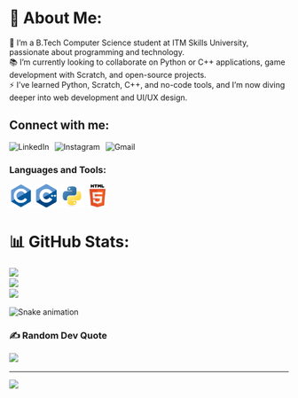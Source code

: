 # 💫 About Me:
🔭 I’m a B.Tech Computer Science student at ITM Skills University, passionate about programming and technology.  <br>📚 I’m currently looking to collaborate on Python or C++ applications, game development with Scratch, and open-source projects.  <br>⚡ I’ve learned Python, Scratch, C++, and no-code tools, and I’m now diving deeper into web development and UI/UX design.


<h2 align="left">Connect with me:</h2>
<div style="display: flex; align-items: center; gap: 10px;">
  <a href="https://linkedin.com/in/rayan-rawat-22bb40315" target="_blank" style="all: unset; display: inline-block;">
    <img src="https://raw.githubusercontent.com/rahuldkjain/github-profile-readme-generator/master/src/images/icons/Social/linked-in-alt.svg" alt="LinkedIn" height="30" width="40" />
  </a>
  <a href="https://instagram.com/rayan.22._" target="_blank" style="all: unset; display: inline-block;">
    <img src="https://raw.githubusercontent.com/rahuldkjain/github-profile-readme-generator/master/src/images/icons/Social/instagram.svg" alt="Instagram" height="30" width="40" />
  </a>
  <a href="mailto:rayanrawat26@gmail.com" target="_blank" style="all: unset; display: inline-block;">
    <img src="https://raw.githubusercontent.com/maurodesouza/profile-readme-generator/master/src/assets/icons/social/gmail/default.svg" alt="Gmail" height="30" width="40" />
  </a>
</div>


<h3 align="left">Languages and Tools:</h3>
<p><a target="_blank" href="https://raw.githubusercontent.com/devicons/devicon/master/icons/c/c-original.svg" style="display: inline-block;"><img src="https://raw.githubusercontent.com/devicons/devicon/master/icons/c/c-original.svg" alt="c" width="42" height="42" /></a> <a target="_blank" href="https://raw.githubusercontent.com/devicons/devicon/master/icons/cplusplus/cplusplus-original.svg" style="display: inline-block;"><img src="https://raw.githubusercontent.com/devicons/devicon/master/icons/cplusplus/cplusplus-original.svg" alt="cplusplus" width="42" height="42" /></a> <a target="_blank" href="https://raw.githubusercontent.com/devicons/devicon/master/icons/python/python-original.svg" style="display: inline-block;"><img src="https://raw.githubusercontent.com/devicons/devicon/master/icons/python/python-original.svg" alt="python" width="42" height="42" /></a> <a target="_blank" href="https://raw.githubusercontent.com/devicons/devicon/master/icons/html5/html5-original-wordmark.svg" style="display: inline-block;"><img src="https://raw.githubusercontent.com/devicons/devicon/master/icons/html5/html5-original-wordmark.svg" alt="html5" width="42" height="42" /></a></p>


# 📊 GitHub Stats:
![](https://github-readme-stats.vercel.app/api?username=Rayan-17&theme=dark&hide_border=false&include_all_commits=true&count_private=true)<br/>
![](https://github-readme-streak-stats.herokuapp.com/?user=Rayan-17&theme=dark&hide_border=false)<br/>
![](https://github-readme-stats.vercel.app/api/top-langs/?username=Rayan-17&theme=dark&hide_border=false&include_all_commits=true&count_private=true&layout=compact)

<img src="https://raw.githubusercontent.com/Rayan-17/Rayan-17/output/snake.svg" alt="Snake animation" />

### ✍ Random Dev Quote
![](https://quotes-github-readme.vercel.app/api?type=vetical&theme=radical)

---
[![](https://visitcount.itsvg.in/api?id=Rayan-17&icon=5&color=4)](https://visitcount.itsvg.in)

<!-- Proudly created with GPRM ( https://gprm.itsvg.in ) -->
